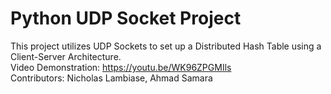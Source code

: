 # Python UDP Socket Project
This project utilizes UDP Sockets to set up a Distributed Hash Table using a Client-Server Architecture.  
Video Demonstration: https://youtu.be/WK96ZPGMIls  
Contributors: Nicholas Lambiase, Ahmad Samara
